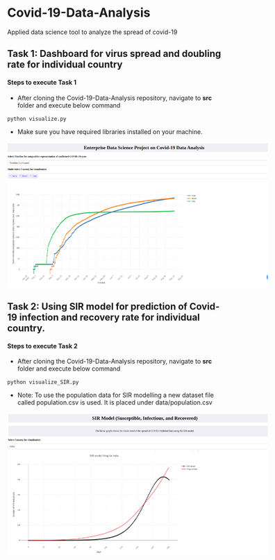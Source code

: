 # Covid-19-Data-Analysis

Applied data science tool to analyze the spread of covid-19 

## Task 1: Dashboard for virus spread and doubling rate for individual country

#### Steps to execute Task 1

* After cloning the Covid-19-Data-Analysis repository, navigate to **src** folder and execute below command
```
python visualize.py
```
* Make sure you have required libraries installed on your machine.

<p align='center'>
<img src='images/Task1.png' title='virus spread and doubling rate for individual country' style='max-width:600px'></img>
</p>

## Task 2: Using SIR model for prediction of Covid-19 infection and recovery rate for individual country.

#### Steps to execute Task 2

* After cloning the Covid-19-Data-Analysis repository, navigate to **src** folder and execute below command
```
python visualize_SIR.py
```
* Note: To use the population data for SIR modelling a new dataset file called population.csv is used. It is placed under data/population.csv

<p align='center'>
<img src='images/Task2.png' title=' prediction of Covid-19 infection and recovery rate for individual country' style='max-width:600px'></img>
</p>
